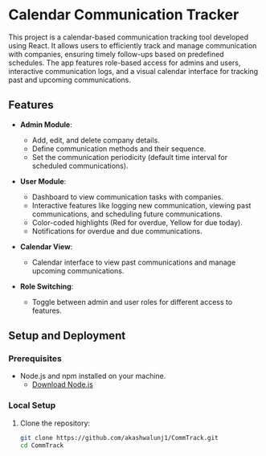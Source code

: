 # Calendar Communication Tracker

This project is a calendar-based communication tracking tool developed using React. It allows users to efficiently track and manage communication with companies, ensuring timely follow-ups based on predefined schedules. The app features role-based access for admins and users, interactive communication logs, and a visual calendar interface for tracking past and upcoming communications.

## Features

- **Admin Module**:
  - Add, edit, and delete company details.
  - Define communication methods and their sequence.
  - Set the communication periodicity (default time interval for scheduled communications).
  
- **User Module**:
  - Dashboard to view communication tasks with companies.
  - Interactive features like logging new communication, viewing past communications, and scheduling future communications.
  - Color-coded highlights (Red for overdue, Yellow for due today).
  - Notifications for overdue and due communications.

- **Calendar View**:
  - Calendar interface to view past communications and manage upcoming communications.
  
- **Role Switching**:
  - Toggle between admin and user roles for different access to features.

## Setup and Deployment

### Prerequisites

- Node.js and npm installed on your machine.
  - [Download Node.js](https://nodejs.org/)

### Local Setup

1. Clone the repository:

   ```bash
   git clone https://github.com/akashwalunj1/CommTrack.git
   cd CommTrack

